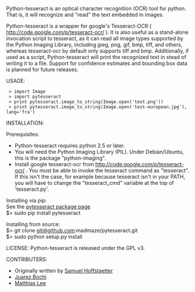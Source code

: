 Python-tesseract is an optical character recognition (OCR) tool for python.
That is, it will recognize and "read" the text embedded in images.

Python-tesseract is a wrapper for google's Tesseract-OCR
( http://code.google.com/p/tesseract-ocr/ ).  It is also useful as a
stand-alone invocation script to tesseract, as it can read all image types
supported by the Python Imaging Library, including jpeg, png, gif, bmp, tiff,
and others, whereas tesseract-ocr by default only supports tiff and bmp.
Additionally, if used as a script, Python-tesseract will print the recognized
text in stead of writing it to a file. Support for confidence estimates and
bounding box data is planned for future releases.


USAGE:
```
 > import Image
 > import pytesseract
 > print pytesseract.image_to_string(Image.open('test.png'))
 > print pytesseract.image_to_string(Image.open('test-european.jpg'), lang='fra')
```

INSTALLATION:

Prerequisites:
* Python-tesseract requires python 2.5 or later.
* You will need the Python Imaging Library (PIL).  Under Debian/Ubuntu, this is
  the package "python-imaging".
* Install google tesseract-ocr from http://code.google.com/p/tesseract-ocr/ .
  You must be able to invoke the tesseract command as "tesseract". If this
  isn't the case, for example because tesseract isn't in your PATH, you will
  have to change the "tesseract_cmd" variable at the top of 'tesseract.py'.
  
Installing via pip:   
See the [pytesseract package page](https://pypi.python.org/pypi/pytesseract)   
$> sudo pip install pytesseract   

Installing from source:   
$> git clone git@github.com:madmaze/pytesseract.git   
$> sudo python setup.py install  


LICENSE:
Python-tesseract is released under the GPL v3.

CONTRIBUTERS:
- Originally written by [Samuel Hoffstaetter](https://github.com/hoffstaetter) 
- [Juarez Bochi](https://github.com/jbochi)
- [Matthias Lee](https://github.com/madmaze)

